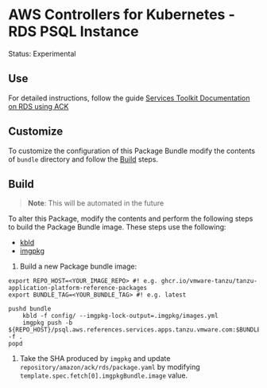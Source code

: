 # AWS Controllers for Kubernetes - RDS PSQL Instance

Status: Experimental

## Use

For detailed instructions, follow the guide [Services Toolkit Documentation on RDS using ACK](https://docs.vmware.com/en/draft/Services-Toolkit-for-VMware-Tanzu-Application-Platform/0.7/svc-tlk/GUID-usecases-consuming_aws_rds_with_ack.html)

## Customize

To customize the configuration of this Package Bundle modify the contents of `bundle` directory and follow the [Build](#build) steps.

## Build

>**Note**: This will be automated in the future

To alter this Package, modify the contents and perform the following steps to build the Package Bundle image. These steps use the following:

* [kbld](https://carvel.dev/kbld)
* [imgpkg](https://carvel.dev/imgpkg)

1. Build a new Package bundle image:

```
export REPO_HOST=<YOUR_IMAGE_REPO> #! e.g. ghcr.io/vmware-tanzu/tanzu-application-platform-reference-packages
export BUNDLE_TAG=<YOUR_BUNDLE_TAG> #! e.g. latest

pushd bundle
    kbld -f config/ --imgpkg-lock-output=.imgpkg/images.yml
    imgpkg push -b ${REPO_HOST}/psql.aws.references.services.apps.tanzu.vmware.com:$BUNDLE_TAG -f .
popd
```

1. Take the SHA produced by `imgpkg` and update `repository/amazon/ack/rds/package.yaml` by modifying `template.spec.fetch[0].imgpkgBundle.image` value.
